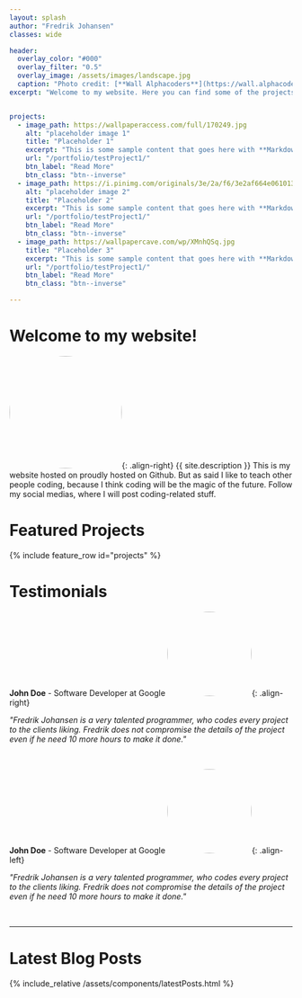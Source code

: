 ```yaml
---
layout: splash
author: "Fredrik Johansen"
classes: wide

header:
  overlay_color: "#000"
  overlay_filter: "0.5"
  overlay_image: /assets/images/landscape.jpg
  caption: "Photo credit: [**Wall Alphacoders**](https://wall.alphacoders.com/big.php?i=102609)"
excerpt: "Welcome to my website. Here you can find some of the projects that I have over the last couple of years. Here I also host my blog, where you can learn some of the things that I have learned so far."


projects:
  - image_path: https://wallpaperaccess.com/full/170249.jpg
    alt: "placeholder image 1"
    title: "Placeholder 1"
    excerpt: "This is some sample content that goes here with **Markdown** formatting."
    url: "/portfolio/testProject1/"
    btn_label: "Read More"
    btn_class: "btn--inverse"
  - image_path: https://i.pinimg.com/originals/3e/2a/f6/3e2af664e061013a3d05aa99fa20c1d4.jpg
    alt: "placeholder image 2"
    title: "Placeholder 2"
    excerpt: "This is some sample content that goes here with **Markdown** formatting."
    url: "/portfolio/testProject1/"
    btn_label: "Read More"
    btn_class: "btn--inverse"
  - image_path: https://wallpapercave.com/wp/XMnhQSq.jpg
    title: "Placeholder 3"
    excerpt: "This is some sample content that goes here with **Markdown** formatting."
    url: "/portfolio/testProject1/"
    btn_label: "Read More"
    btn_class: "btn--inverse"

---
```


<h1>Welcome to my website!</h1>
<img src="https://avatars.githubusercontent.com/u/31306224?s=460&u=d3bf0bdd7b29cc137a3c74472b32726a41c8b8e7&v=4" width="200" height="200" style="border-radius: 50%;" />{: .align-right}
{{ site.description }} 
This is my website hosted on proudly hosted on Github. But as said I like to teach other people coding, because I think coding will be the magic of the future. Follow my social medias, where I will post coding-related stuff.

<br>

# Featured Projects

{% include feature_row id="projects" %}

# Testimonials

[//]: # "First Testimonial"
**John Doe** - Software Developer at Google
<img src="https://www.homeandhelp.com/img/pages/32/a3a42e4e9d84f01cd08d0832682ab694.jpg" width="150" height="150" style="border-radius: 50%;" />{: .align-right}

*"Fredrik Johansen is a very talented programmer, who codes every project to the clients liking. Fredrik does not compromise the details of the project even if he need 10 more hours to make it done."*

<br>

[//]: # "Second Testimonial"
**John Doe** - Software Developer at Google
<img src="https://images.squarespace-cdn.com/content/v1/5bce1ed034c4e2d741fe15fc/1542058813138-D0CYK18TQXAAOBAJ1JVG/ke17ZwdGBToddI8pDm48kP06O0_IHyRXSOOiqwgWaApZw-zPPgdn4jUwVcJE1ZvWEtT5uBSRWt4vQZAgTJucoTqqXjS3CfNDSuuf31e0tVEHLRkg2cosQUGLeQ33UzXdgIxPDaVwE3LlEpL74qP4JVW4jCyXLPvvdR287iymYt8/Female_Blank_Avatar.jpg" width="150" height="150" style="border-radius: 50%;" />{: .align-left}

*"Fredrik Johansen is a very talented programmer, who codes every project to the clients liking. Fredrik does not compromise the details of the project even if he need 10 more hours to make it done."*

<br>
<hr>

# Latest Blog Posts

{% include_relative /assets/components/latestPosts.html %}


<script data-ad-client="ca-pub-9857553564889255" async src="https://pagead2.googlesyndication.com/pagead/js/adsbygoogle.js"></script>
